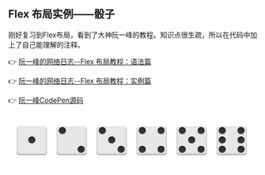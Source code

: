 ## Flex 布局实例——骰子

刚好复习到Flex布局，看到了大神阮一峰的教程。知识点很生疏，所以在代码中加上了自己能理解的注释。

👉 [阮一峰的网络日志--Flex 布局教程：语法篇](http://www.ruanyifeng.com/blog/2015/07/flex-grammar.html)

👉 [阮一峰的网络日志--Flex 布局教程：实例篇](http://www.ruanyifeng.com/blog/2015/07/flex-examples.html)

👉 [阮一峰CodePen源码](https://codepen.io/LandonSchropp/pen/KpzzGo)

![骰子效果图](https://github.com/rebeccacaca/FlexDice/blob/master/dice.jpg)
